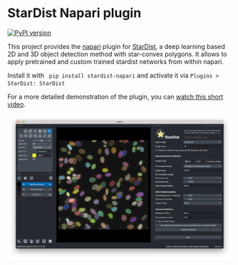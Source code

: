 # StarDist Napari plugin

[![PyPI version](https://img.shields.io/pypi/v/stardist-napari.svg)](https://pypi.org/project/stardist-napari)

This project provides the [napari](https://napari.org/) plugin for [StarDist](https://github.com/stardist/stardist), a deep learning based 2D and 3D object detection method with star-convex polygons. It allows to apply pretrained and custom trained stardist networks from within napari. 

Install it with ` pip install stardist-napari` and activate it via `Plugins > StarDist: StarDist`

For a more detailed demonstration of the plugin, you can [watch this short video](https://www.youtube.com/watch?v=Km1_TnUQ4FM&list=PLilvrWT8aLuZCaOkjucLjvDu2YRtCS-JT&index=5).


![Screenshot](https://github.com/stardist/stardist-napari/blob/main/images/stardist_napari_screenshot_small.png)



